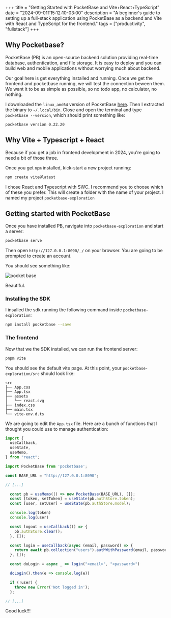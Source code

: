 +++
title = "Getting Started with PocketBase and Vite+React+TypeScript"
date = "2024-09-01T15:12:10-03:00"
description = "A beginner's guide to setting up a full-stack application using PocketBase as a backend and Vite with React and TypeScript for the frontend."
tags = ["productivity", "fullstack"]
+++

## Why Pocketbase?

PocketBase (PB) is an open-source backend solution providing
real-time database,
authentication,
and file storage.
It is easy to deploy and you can build web and mobile applications
without worrying much about backend.

Our goal here is get everything installed and running.
Once we get the frontend and pocketbase running,
we will test the connection beween them.
We want it to be as simple as possible,
so no todo app,
no calculator,
no nothing.

I downloaded the `linux_amd64` version of PocketBase [here](https://github.com/pocketbase/pocketbase/releases/tag/v0.22.20).
Then I extracted the binary to `~/.local/bin`.
Close and open the terminal and type `pocketbase --version`,
which should print something like:

```plaintext
pocketbase version 0.22.20
```

## Why Vite + Typescript + React

Because if you get a job in frontend development in 2024,
you're going to need a bit of those three.

Once you  get `npm` installed, kick-start a new project running:

```bash
npm create vite@latest
```

I chose React and Typescript with SWC.
I recommend you to choose which of these you prefer.
This will create a folder with the name of your project.
I named my project `pocketbase-exploration`

## Getting started with PocketBase

Once you have installed PB, navigate into `pocketbase-exploration` and start a server:

```bash
pocketbase serve
```

Then open `http://127.0.0.1:8090/_/` on your browser.
You are going to be prompted to create an account.

You should see something like:

![pocket base](/posts/pocketbase/pb.png)

Beautiful.

### Installing the SDK

I insalled the sdk running the following command inside `pocketbase-exploration`:

```bash
npm install pocketbase --save
```

### The frontend

Now that we the SDK installed, we can run the frontend server:

```bash
pnpm vite
```

You should see the default vite page.
At this point, your `pocketbase-exploration/src` should look like:

```plaintext
src
├── App.css
├── App.tsx
├── assets
│   └── react.svg
├── index.css
├── main.tsx
└── vite-env.d.ts
```

We are going to edit the `App.tsx` file.
Here are a bunch of functions that I thought you could use to manage authentication:

```typescript
import {
  useCallback,
  useState,
  useMemo,
} from "react";

import PocketBase from 'pocketbase';

const BASE_URL = "http://127.0.0.1:8090";

// [...] 

  const pb = useMemo(() => new PocketBase(BASE_URL), []);
  const [token, setToken] = useState(pb.authStore.token);
  const [user, setUser] = useState(pb.authStore.model);

  console.log(token)
  console.log(user)

  const logout = useCallback(() => {
    pb.authStore.clear();
  }, []);

  const login = useCallback(async (email, password) => {
    return await pb.collection("users").authWithPassword(email, password);
  }, []);

  const doLogin = async _ => login("<email>", "<password>")

  doLogin().then(e => console.log(e))

  if (!user) {
    throw new Error('Not logged in');
  };

// [...] 
```

Good luck!!!
